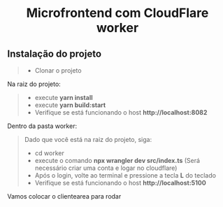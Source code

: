 <h1 align="center">
  <br>Microfrontend com CloudFlare worker
</h1>

## Instalação do projeto

> - Clonar o projeto

Na raiz do projeto:

> - execute <b>yarn install</b>
> - execute <b>yarn build:start</b>
> - Verifique se está funcionando o host <b>http://localhost:8082</b> 

Dentro da pasta worker:

> Dado que você está na raiz do projeto, siga: 
> - cd worker
> - execute o comando <b>npx wrangler dev src/index.ts</b> (Será necessário criar uma conta e logar no cloudflare)
> - Após o login, volte ao terminal e pressione a tecla <b>L</b> do teclado
> - Verifique se está funcionando o host <b>http://localhost:5100</b>

Vamos colocar o clientearea para rodar
